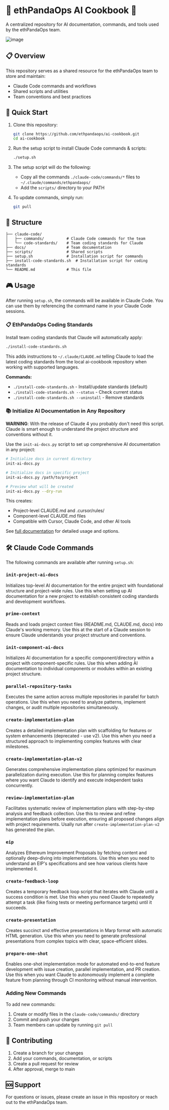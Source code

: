 # 🐼 ethPandaOps AI Cookbook 🍳

A centralized repository for AI documentation, commands, and tools used by the ethPandaOps team.

![image](./images/wok.png)

## 📋 Overview

This repository serves as a shared resource for the ethPandaOps team to store and maintain:
- Claude Code commands and workflows
- Shared scripts and utilities
- Team conventions and best practices

## 🚀 Quick Start

1. Clone this repository:
   ```bash
   git clone https://github.com/ethpandaops/ai-cookbook.git
   cd ai-cookbook
   ```

2. Run the setup script to install Claude Code commands & scripts:
   ```bash
   ./setup.sh
   ```

3. The setup script will do the following:
    - Copy all the commands `./claude-code/commands/*` files to `~/.claude/commands/ethpandaops/`
    - Add the `scripts/` directory to your PATH
4. To update commands, simply run:
   ```bash
   git pull
   ```

## 📁 Structure

```
├── claude-code/
│   ├── commands/          # Claude Code commands for the team
│   └── code-standards/    # Team coding standards for Claude
├── docs/                  # Team documentation
├── scripts/               # Shared scripts
├── setup.sh               # Installation script for commands
├── install-code-standards.sh  # Installation script for coding standards
└── README.md              # This file
```

## 🎮 Usage

After running `setup.sh`, the commands will be available in Claude Code. You can use them by referencing the command name in your Claude Code sessions.

### 📋 EthPandaOps Coding Standards

Install team coding standards that Claude will automatically apply:

```bash
./install-code-standards.sh
```

This adds instructions to `~/.claude/CLAUDE.md` telling Claude to load the latest coding standards from the local ai-cookbook repository when working with supported languages.

**Commands:**

- `./install-code-standards.sh` - Install/update standards (default)
- `./install-code-standards.sh --status` - Check current status
- `./install-code-standards.sh --uninstall` - Remove standards

### 📚 Initialize AI Documentation in Any Repository

**WARNING**: With the release of Claude 4 you probably don't need this script. Claude is smart enough to understand the project structure and conventions without it.

Use the `init-ai-docs.py` script to set up comprehensive AI documentation in any project:


```bash
# Initialize docs in current directory
init-ai-docs.py

# Initialize docs in specific project
init-ai-docs.py /path/to/project

# Preview what will be created
init-ai-docs.py --dry-run
```

This creates:
- Project-level CLAUDE.md and .cursor/rules/
- Component-level CLAUDE.md files
- Compatible with Cursor, Claude Code, and other AI tools

See [full documentation](docs/init-ai-docs.md) for detailed usage and options.

## 🛠️ Claude Code Commands

The following commands are available after running `setup.sh`:

### `init-project-ai-docs`
Initializes top-level AI documentation for the entire project with foundational structure and project-wide rules. Use this when setting up AI documentation for a new project to establish consistent coding standards and development workflows.

### `prime-context`
Reads and loads project context files (README.md, CLAUDE.md, docs) into Claude's working memory. Use this at the start of a Claude session to ensure Claude understands your project structure and conventions.

### `init-component-ai-docs`
Initializes AI documentation for a specific component/directory within a project with component-specific rules. Use this when adding AI documentation to individual components or modules within an existing project structure.

### `parallel-repository-tasks`
Executes the same action across multiple repositories in parallel for batch operations. Use this when you need to analyze patterns, implement changes, or audit multiple repositories simultaneously.

### `create-implementation-plan`
Creates a detailed implementation plan with scaffolding for features or system enhancements (deprecated - use v2). Use this when you need a structured approach to implementing complex features with clear milestones.

### `create-implementation-plan-v2`
Generates comprehensive implementation plans optimized for maximum parallelization during execution. Use this for planning complex features where you want Claude to identify and execute independent tasks concurrently.

### `review-implementation-plan`
Facilitates systematic review of implementation plans with step-by-step analysis and feedback collection. Use this to review and refine implementation plans before execution, ensuring all proposed changes align with project requirements. Usally run after `create-implementation-plan-v2` has generated the plan.

### `eip`
Analyzes Ethereum Improvement Proposals by fetching content and optionally deep-diving into implementations. Use this when you need to understand an EIP's specifications and see how various clients have implemented it.

### `create-feedback-loop`
Creates a temporary feedback loop script that iterates with Claude until a success condition is met. Use this when you need Claude to repeatedly attempt a task (like fixing tests or meeting performance targets) until it succeeds.

### `create-presentation`
Creates succinct and effective presentations in Marp format with automatic HTML generation. Use this when you need to generate professional presentations from complex topics with clear, space-efficient slides.

### `prepare-one-shot`
Enables one-shot implementation mode for automated end-to-end feature development with issue creation, parallel implementation, and PR creation. Use this when you want Claude to autonomously implement a complete feature from planning through CI monitoring without manual intervention.

### Adding New Commands

To add new commands:
1. Create or modify files in the `claude-code/commands/` directory
2. Commit and push your changes
3. Team members can update by running `git pull`

## 🤝 Contributing

1. Create a branch for your changes
2. Add your commands, documentation, or scripts
3. Create a pull request for review
4. After approval, merge to main

## 🆘 Support

For questions or issues, please create an issue in this repository or reach out to the ethPandaOps team.